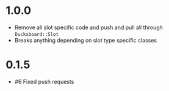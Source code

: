 # 1.0.0

- Remove all slot specific code and push and pull all through `Ducksboard::Slot`
- Breaks anything depending on slot type specific classes

# 0.1.5

- #6 Fixed push requests
